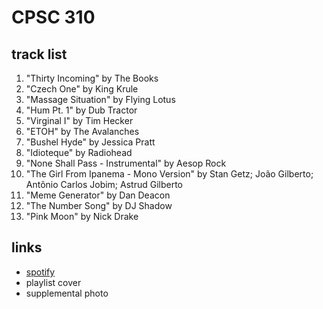 # CPSC 310

## track list

1. "Thirty Incoming" by The Books
2. "Czech One" by King Krule
3. "Massage Situation" by Flying Lotus
4. "Hum Pt. 1" by Dub Tractor
5. "Virginal I" by Tim Hecker
6. "ETOH" by The Avalanches
7. "Bushel Hyde" by Jessica Pratt
8. "Idioteque" by Radiohead
9. "None Shall Pass - Instrumental" by Aesop Rock
10. "The Girl From Ipanema - Mono Version" by Stan Getz; João Gilberto; Antônio Carlos Jobim; Astrud Gilberto
11. "Meme Generator" by Dan Deacon
12. "The Number Song" by DJ Shadow
13. "Pink Moon" by Nick Drake

## links

- [spotify](https://open.spotify.com/playlist/1qYJkvU8fZDnnLddiJh8ER)
- playlist cover
- supplemental photo
